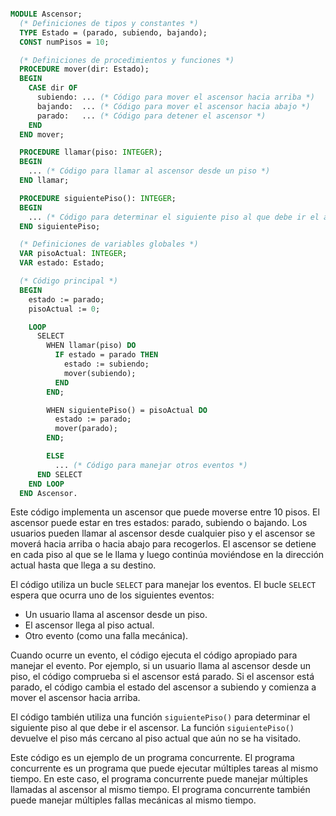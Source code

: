 ```modula-2

MODULE Ascensor;
  (* Definiciones de tipos y constantes *)
  TYPE Estado = (parado, subiendo, bajando);
  CONST numPisos = 10;

  (* Definiciones de procedimientos y funciones *)
  PROCEDURE mover(dir: Estado);
  BEGIN
    CASE dir OF
      subiendo: ... (* Código para mover el ascensor hacia arriba *)
      bajando:  ... (* Código para mover el ascensor hacia abajo *)
      parado:   ... (* Código para detener el ascensor *)
    END
  END mover;

  PROCEDURE llamar(piso: INTEGER);
  BEGIN
    ... (* Código para llamar al ascensor desde un piso *)
  END llamar;

  PROCEDURE siguientePiso(): INTEGER;
  BEGIN
    ... (* Código para determinar el siguiente piso al que debe ir el ascensor *)
  END siguientePiso;

  (* Definiciones de variables globales *)
  VAR pisoActual: INTEGER;
  VAR estado: Estado;

  (* Código principal *)
  BEGIN
    estado := parado;
    pisoActual := 0;

    LOOP
      SELECT
        WHEN llamar(piso) DO
          IF estado = parado THEN
            estado := subiendo;
            mover(subiendo);
          END
        END;

        WHEN siguientePiso() = pisoActual DO
          estado := parado;
          mover(parado);
        END;

        ELSE
          ... (* Código para manejar otros eventos *)
      END SELECT
    END LOOP
  END Ascensor.

```

Este código implementa un ascensor que puede moverse entre 10 pisos. El ascensor puede estar en tres estados: parado, subiendo o bajando. Los usuarios pueden llamar al ascensor desde cualquier piso y el ascensor se moverá hacia arriba o hacia abajo para recogerlos. El ascensor se detiene en cada piso al que se le llama y luego continúa moviéndose en la dirección actual hasta que llega a su destino.

El código utiliza un bucle `SELECT` para manejar los eventos. El bucle `SELECT` espera que ocurra uno de los siguientes eventos:

* Un usuario llama al ascensor desde un piso.
* El ascensor llega al piso actual.
* Otro evento (como una falla mecánica).

Cuando ocurre un evento, el código ejecuta el código apropiado para manejar el evento. Por ejemplo, si un usuario llama al ascensor desde un piso, el código comprueba si el ascensor está parado. Si el ascensor está parado, el código cambia el estado del ascensor a subiendo y comienza a mover el ascensor hacia arriba.

El código también utiliza una función `siguientePiso()` para determinar el siguiente piso al que debe ir el ascensor. La función `siguientePiso()` devuelve el piso más cercano al piso actual que aún no se ha visitado.

Este código es un ejemplo de un programa concurrente. El programa concurrente es un programa que puede ejecutar múltiples tareas al mismo tiempo. En este caso, el programa concurrente puede manejar múltiples llamadas al ascensor al mismo tiempo. El programa concurrente también puede manejar múltiples fallas mecánicas al mismo tiempo.